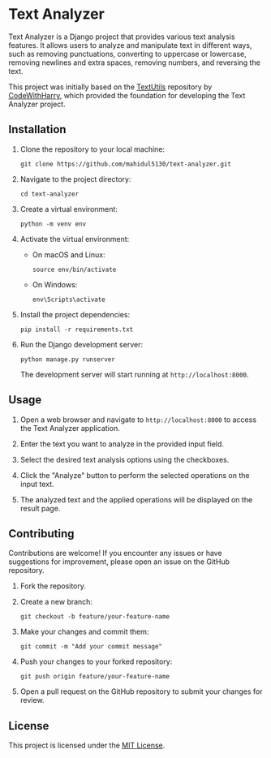 # Text Analyzer

Text Analyzer is a Django project that provides various text analysis features. It allows users to analyze and manipulate text in different ways, such as removing punctuations, converting to uppercase or lowercase, removing newlines and extra spaces, removing numbers, and reversing the text.

This project was initially based on the [TextUtils](https://github.com/CodeWithHarry/TextUtils.git) repository by [CodeWithHarry](https://github.com/CodeWithHarry), which provided the foundation for developing the Text Analyzer project.

## Installation

1. Clone the repository to your local machine:

   ```shell
   git clone https://github.com/mahidul5130/text-analyzer.git
   ```

2. Navigate to the project directory:

   ```shell
   cd text-analyzer
   ```

3. Create a virtual environment:

   ```shell
   python -m venv env
   ```

4. Activate the virtual environment:

   - On macOS and Linux:

     ```shell
     source env/bin/activate
     ```

   - On Windows:

     ```shell
     env\Scripts\activate
     ```

5. Install the project dependencies:

   ```shell
   pip install -r requirements.txt
   ```

6. Run the Django development server:

   ```shell
   python manage.py runserver
   ```

   The development server will start running at `http://localhost:8000`.

## Usage

1. Open a web browser and navigate to `http://localhost:8000` to access the Text Analyzer application.

2. Enter the text you want to analyze in the provided input field.

3. Select the desired text analysis options using the checkboxes.

4. Click the "Analyze" button to perform the selected operations on the input text.

5. The analyzed text and the applied operations will be displayed on the result page.

## Contributing

Contributions are welcome! If you encounter any issues or have suggestions for improvement, please open an issue on the GitHub repository.

1. Fork the repository.

2. Create a new branch:

   ```shell
   git checkout -b feature/your-feature-name
   ```

3. Make your changes and commit them:

   ```shell
   git commit -m "Add your commit message"
   ```

4. Push your changes to your forked repository:

   ```shell
   git push origin feature/your-feature-name
   ```

5. Open a pull request on the GitHub repository to submit your changes for review.

## License

This project is licensed under the [MIT License](LICENSE).